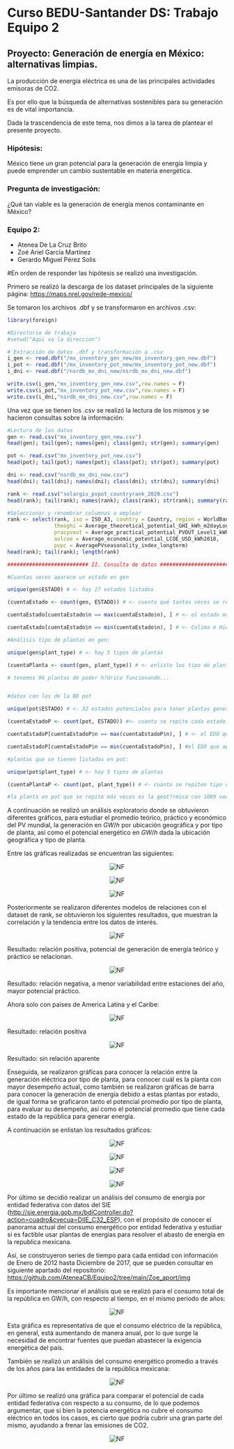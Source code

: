 # Curso BEDU-Santander DS: Trabajo Equipo 2

## Proyecto: Generación de energía en México: alternativas limpias.

La producción de energía eléctrica es una de las principales actividades emisoras de CO2.

Es por ello que la búsqueda de alternativas sostenibles para su generación es de vital importancia.

Dada la trascendencia de este tema, nos dimos a la tarea de plantear el presente proyecto.

### Hipótesis: 
México tiene un gran potencial para la generación de energía limpia y puede emprender un cambio sustentable en materia energética.

### Pregunta de investigación:
¿Qué tan viable es la generación de energía menos contaminante en México?

### Equipo 2: 
- Atenea De La Cruz Brito
- Zoé Ariel García Martínez 
- Gerardo Miguel Pérez Solis 

#En orden de responder las hipótesis se realizó una investigación.

Primero se realizó la descarga de los dataset principales de la siguiente página: https://maps.nrel.gov/rede-mexico/

Se tomaron los archivos .dbf y se transformaron en archivos .csv:

```r
library(foreign)

#Directorio de trabajo
#setwd("Aqui va la direccion")

# Extracción de datos .dbf y transformación a .csv
i_gen <- read.dbf("/mx_inventory_gen_new/mx_inventory_gen_new.dbf")
i_pot <- read.dbf("/mx_inventory_pot_new/mx_inventory_pot_new.dbf")
i_dni <- read.dbf("/nsrdb_mx_dni_new/nsrdb_mx_dni_new.dbf")

write.csv(i_gen,"mx_inventory_gen_new.csv",row.names = F)
write.csv(i_pot,"mx_inventory_pot_new.csv",row.names = F)
write.csv(i_dni,"nsrdb_mx_dni_new.csv",row.names = F)
```

Una vez que se tienen los .csv  se realizó la lectura de los mismos y se hacieron consultas sobre la información: 

```r
#Lectura de los datos 
gen <- read.csv("mx_inventory_gen_new.csv")
head(gen); tail(gen); names(gen); class(gen); str(gen); summary(gen)

pot <- read.csv("mx_inventory_pot_new.csv")
head(pot); tail(pot); names(pot); class(pot); str(pot); summary(pot)

dni <- read.csv("nsrdb_mx_dni_new.csv")
head(dni); tail(dni); names(dni); class(dni); str(dni); summary(dni)

rank <- read.csv("solargis_pvpot_countryrank_2020.csv")
head(rank); tail(rank); names(rank); class(rank); str(rank); summary(rank)

#Seleccionar y renombrar columnas a emplear
rank <- select(rank, iso = ISO_A3, country = Country, region = WorldBankRegion,
               theoghi = Average_theoretical_potential_GHI_kWh_m2dayLongterm,
               pracpvout = Average_practical_potential_PVOUT_Level1_kWh_kWdayLongterm,
               avlcoe = Average_economic_potential_LCOE_USD_kWh2018,
               pvpc = AveragePVseasonality_index_longterm)
head(rank); tail(rank); length(rank)

########################## II. Consulta de datos ########################################

#Cuantas veces aparece un estado en gen

unique(gen$ESTADO) # <- hay 27 estados listados

(cuentaEstado <- count(gen, ESTADO)) # <- cuento qué tantas veces se repite un estado

cuentaEstado[cuentaEstado$n == max(cuentaEstado$n), ] # <- el estado más repetido es Veracruz

cuentaEstado[cuentaEstado$n == min(cuentaEstado$n), ] # <- Colima e Hidalgo los que menos aparecen

#Análisis tipo de plantas en gen: 

unique(gen$plant_type) # <- hay 5 tipos de plantas

(cuentaPlanta <- count(gen, plant_type)) # <- enlisto los tipo de plantas

# tenemos 96 plantas de poder h?drico funcionando...


#datos con los de la BD pot

unique(pot$ESTADO) # <- 32 estados potenciales para tener plantas generadoras

(cuentaEstadoP <- count(pot, ESTADO)) #<- cuanto se repite cada estado

cuentaEstadoP[cuentaEstadoP$n == max(cuentaEstadoP$n), ] # <- el EDO que aparece m?s veces es jal?sco

cuentaEstadoP[cuentaEstadoP$n == min(cuentaEstadoP$n), ] #el EDO que aparece menos es Tlaxcala

#plantas que se tienen listadas en pot: 

unique(pot$plant_type) # <- hay 5 tipos de plantas

(cuentaPlantaP <- count(pot, plant_type)) # <- cuanto se repiten tipo de plantas

#la planta en pot que se repite más veces es la geot?rmica con 1089 veces.
```

A continuación se realizó un análisis exploratorio donde se obtuvieron diferentes gráficos, para estudiar el promedio teórico, práctico y económico del PV mundial, la generación en $GW/h$ por ubicación geográfica y por tipo de planta, así como el potencial energético en $GW/h$ dada la ubicación geográfica y tipo de planta.


Entre las gráficas realizadas se encuentran las siguientes:

<p align="center">
  <img src="graphs/plat_rank.png" "Plat_rank" alt="NF"/>
</p>

<p align="center">
  <img src="graphs/plot_gen2.png" "Plot_gen2" "Plat_rank" alt="NF"/>
</p>

<p align="center">
  <img src="graphs/plot_pot.png" "Plot_pot" "Plat_rank" alt="NF"/>
</p>


Posteriormente se realizaron diferentes modelos de relaciones con el dataset de rank, se obtuvieron los siguientes resultados, que muestran la correlación y la tendencia entre los datos de interés.


<p align="center">
  <img src="graphs/gen_teo_prac.png" "lm_teo_prac" alt="NF"/>
</p>

Resultado: relación positiva, potencial de generación de energía teórico y práctico se relacionan.

<p align="center">
  <img src="graphs/stations_pot.png" "lm_station_pot" alt="NF"/>
</p>

Resultado: relación negativa, a menor variabilidad entre estaciones del año, mayor potencial práctico.

Ahora solo con países de America Latina y el Caribe:

<p align="center">
  <img src="graphs/lm_teo_prac_ame.png" "lm_ame_1" alt="NF"/>
</p>

Resultado: relación positiva

<p align="center">
  <img src="graphs/lm_stations_pot_ame.png" "lm_ame_2" alt="NF"/>
</p>

Resultado: sin relación aparente

Enseguida, se realizaron gráficas para conocer la relación entre la generación eléctrica por tipo de planta, para conocer cuál es la planta con mayor desempeño actual, como también se realizaron gráficas de barra para conocer la generación de energía debido a estas plantas por estado, de igual forma se graficaron tanto el potencial promedio por tipo de planta, para evaluar su desempeño, así como el potencial promedio que tiene cada estado de la república para generar energía. 

A continuación se enlistan los resultados gráficos:

<p align="center">
  <img src="graphs/generacion_promedio.png" "gen_mean" alt="NF"/>
</p>

<p align="center">
  <img src="graphs/generacion_promedio_estado.png" "gen_mean_state" alt="NF"/>
</p>

<p align="center">
  <img src="graphs/pot_promedio.png" "gen_mean_state" alt="NF"/>
</p>

<p align="center">
  <img src="graphs/pot_promedio_edo.png" "gen_mean_state" alt="NF"/>
</p>

Por último se decidió realizar un análisis del consumo de energía por entidad federativa con datos del SIE  (http://sie.energia.gob.mx/bdiController.do?action=cuadro&cvecua=DIIE_C32_ESP), con el propósito de conocer el panorama actual del consumo energético por entidad federativa y estudiar si es factible usar plantas de energías para resolver el abasto de energía en la republica mexicana.

Así, se construyeron series de tiempo para cada entidad con información de Enero de 2012 hasta Diciembre de 2017, que se pueden consultar en siguiente apartado del repositorio: https://github.com/AteneaCB/Equipo2/tree/main/Zoe_aport/img

Es importante mencionar el análisis que se realizó para el consumo total de la república en GW/h, con respecto al tiempo, en el mismo periodo de años: 

<p align="center">
  <img src="Zoe_aport/img/ConsumoTotMex.png" "Consumo Total" alt="NF"/>
</p>

Esta gráfica es representativa de que el consumo eléctrico de la república, en general, está aumentando de manera anual, por lo que surge la necesidad de encontrar fuentes que puedan abastecer la exigencia energética del país.

También se realizó un análisis del consumo energético promedio a través de los años para las entidades de la república mexicana: 

<p align="center">
  <img src="Zoe_aport/img/ConsumoE_por_Entidad.png" "Consumo Por Entidad Federativa" alt="NF"/>
</p>

Por último se realizó una gráfica para comparar el potencial de cada entidad federativa con respecto a su consumo, de lo que podemos argumentar, que si bien la potencia energética no cubre el consumo eléctrico en todos los casos, es cierto que podría cubrir una gran parte del mismo, ayudando a frenar las emisiones de CO2.

<p align="center">
  <img src="APP/www/ConsumovsPot.png" "Consumo vs Potencial" alt="NF"/>
</p>
